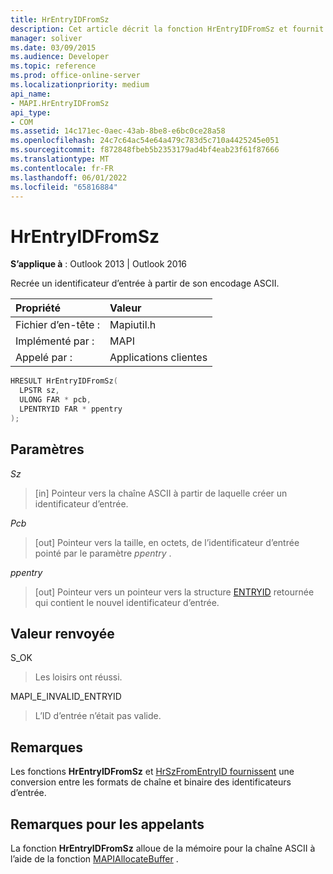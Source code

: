 ```yaml
---
title: HrEntryIDFromSz
description: Cet article décrit la fonction HrEntryIDFromSz et fournit la syntaxe, les paramètres et la valeur de retour.
manager: soliver
ms.date: 03/09/2015
ms.audience: Developer
ms.topic: reference
ms.prod: office-online-server
ms.localizationpriority: medium
api_name:
- MAPI.HrEntryIDFromSz
api_type:
- COM
ms.assetid: 14c171ec-0aec-43ab-8be8-e6bc0ce28a58
ms.openlocfilehash: 24c7c64ac54e64a479c783d5c710a4425245e051
ms.sourcegitcommit: f872848fbeb5b2353179ad4bf4eab23f61f87666
ms.translationtype: MT
ms.contentlocale: fr-FR
ms.lasthandoff: 06/01/2022
ms.locfileid: "65816884"
---
```

# <a name="hrentryidfromsz"></a>HrEntryIDFromSz

  
  
**S’applique à** : Outlook 2013 | Outlook 2016 
  
Recrée un identificateur d’entrée à partir de son encodage ASCII. 
  
|Propriété |Valeur |
|:-----|:-----|
|Fichier d’en-tête :  <br/> |Mapiutil.h  <br/> |
|Implémenté par :  <br/> |MAPI  <br/> |
|Appelé par :  <br/> |Applications clientes  <br/> |
   
```cpp
HRESULT HrEntryIDFromSz(
  LPSTR sz,
  ULONG FAR * pcb,
  LPENTRYID FAR * ppentry
);
```

## <a name="parameters"></a>Paramètres

 _Sz_
  
> [in] Pointeur vers la chaîne ASCII à partir de laquelle créer un identificateur d’entrée. 
    
 _Pcb_
  
> [out] Pointeur vers la taille, en octets, de l’identificateur d’entrée pointé par le paramètre  _ppentry_ . 
    
 _ppentry_
  
> [out] Pointeur vers un pointeur vers la structure [ENTRYID](entryid.md) retournée qui contient le nouvel identificateur d’entrée. 
    
## <a name="return-value"></a>Valeur renvoyée

S_OK
  
> Les loisirs ont réussi.
    
MAPI_E_INVALID_ENTRYID
  
> L’ID d’entrée n’était pas valide.
    
## <a name="remarks"></a>Remarques

Les fonctions **HrEntryIDFromSz** et [HrSzFromEntryID fournissent](hrszfromentryid.md) une conversion entre les formats de chaîne et binaire des identificateurs d’entrée. 
  
## <a name="notes-to-callers"></a>Remarques pour les appelants

La fonction **HrEntryIDFromSz** alloue de la mémoire pour la chaîne ASCII à l’aide de la fonction [MAPIAllocateBuffer](mapiallocatebuffer.md) . 
  

